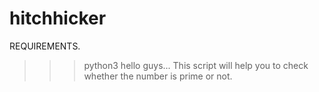 # hitchhicker
REQUIREMENTS.
>>>python3
hello guys...
This script will help you to check whether the number is prime or not.

